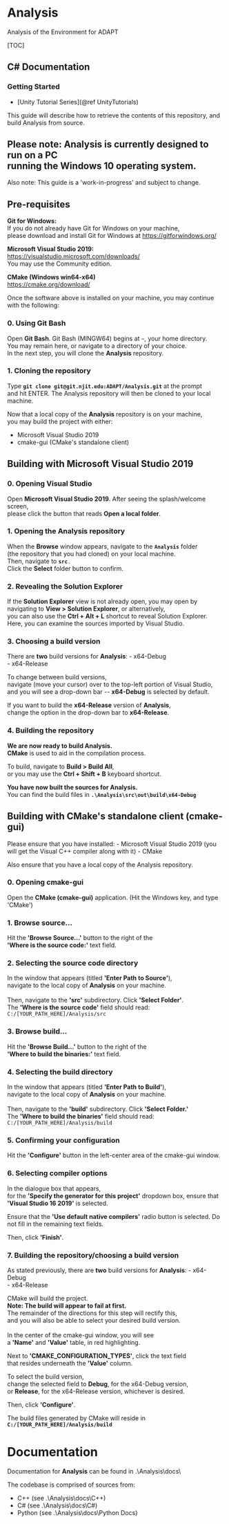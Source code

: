 # Analysis

Analysis of the Environment for ADAPT

[TOC]

## C# Documentation

### Getting Started
- [Unity Tutorial Series](@ref UnityTutorials)


This guide will describe how to retrieve the contents of this repository,
and build Analysis from source.

<h2>Please note:
Analysis is currently designed to run on a PC<br>
running the Windows 10 operating system.</h2>
Also note: This guide is a 'work-in-progress' and subject to change.

<h2>Pre-requisites</h2>

<b>Git for Windows:</b><br>
If you do not already have Git for Windows on your machine,<br>
please download and install Git for Windows at https://gitforwindows.org/

<b>Microsoft Visual Studio 2019:</b><br>
https://visualstudio.microsoft.com/downloads/<br>
You may use the Community edition.

<b>CMake (Windows win64-x64)</b><br>
https://cmake.org/download/

Once the software above is installed on your machine,
you may continue with the following:

<h3>0. Using Git Bash</h3>
Open <b>Git Bash</b>.
Git Bash (MINGW64) begins at <code>~</code>, your home directory.<br>
You may remain here, or navigate to a directory of your choice.<br>
In the next step, you will clone the <b>Analysis</b> repository.

<h3>1. Cloning the repository</h3>
Type <code><b>git clone git@git.njit.edu:ADAPT/Analysis.git</b></code> at the prompt<br>
and hit ENTER. The Analysis repository will then be cloned to your local machine.

Now that a local copy of the <b>Analysis</b> repository is on your machine,<br>
you may build the project with either:
- Microsoft Visual Studio 2019
- cmake-gui (CMake's standalone client)

<h2> Building with Microsoft Visual Studio 2019</h2>

<h3>0. Opening Visual Studio</h3>
Open <b>Microsoft Visual Studio 2019</b>. After seeing the splash/welcome screen,<br>
please click the button that reads <b>Open a local folder</b>.

<h3>1. Opening the Analysis repository</h3>
When the <b>Browse</b> window appears, navigate to the <code><b>Analysis</b></code> folder<br>
(the repository that you had cloned) on your local machine.<br>
Then, navigate to <code><b>src</b>.</code><br>
Click the <b>Select</b> folder button to confirm.<br>

<h3>2. Revealing the Solution Explorer</h3>
If the <b>Solution Explorer</b> view is not already open, you may open by<br>
navigating to <b>View > Solution Explorer</b>, or alternatively,<br>
you can also use the <b>Ctrl + Alt + L</b> shortcut to reveal Solution Explorer.<br>
Here, you can examine the sources imported by Visual Studio.<br>

<h3>3. Choosing a build version</h3>
There are <b>two</b> build versions for <b>Analysis</b>:
- x64-Debug<br>
- x64-Release<br>

To change between build versions,<br>
navigate (move your cursor) over to the top-left portion of Visual Studio,<br>
and you will see a drop-down bar -- <b>x64-Debug</b> is selected by default.

If you want to build the <b>x64-Release</b> version of <b>Analysis</b>,<br>
change the option in the drop-down bar to <b>x64-Release</b>.

<h3>4. Building the repository</h3>
<b>We are now ready to build Analysis.</b><br>
<b>CMake</b> is used to aid in the compilation process.<br>

To build, navigate to <b>Build > Build All</b>,<br>
or you may use the <b>Ctrl + Shift + B</b> keyboard shortcut.<br>

<b>You have now built the sources for Analysis.</b><br>
You can find the build files in <code><b>.\Analysis\src\out\build\x64-Debug</b></code>

<h2>Building with CMake's standalone client (cmake-gui)</h2>
Please ensure that you have installed:
- Microsoft Visual Studio 2019 (you will get the Visual C++ compiler along with it)
- CMake

Also ensure that you have a local copy of the Analysis repository.

<h3>0. Opening cmake-gui</h3>
Open the <b>CMake (cmake-gui)</b> application. (Hit the Windows key, and type 'CMake')

<h3>1. Browse source...</h3>
Hit the <b>'Browse Source...'</b> button to the right of the<br>
<b>'Where is the source code:'</b> text field.<br>

<h3>2. Selecting the source code directory</h3>
In the window that appears (titled <b>'Enter Path to Source'</b>),<br>
navigate to the local copy of <b>Analysis</b> on your machine.<br>
<br>
Then, navigate to the <b>'src'</b> subdirectory. Click <b>'Select Folder'</b>.
<br>
The <b>'Where is the source code'</b> field should read:<br>
<code>C:/[YOUR_PATH_HERE]/Analysis/src</code>

<h3>3. Browse build...</h3>
Hit the <b>'Browse Build...'</b> button to the right of the<br>
<b>'Where to build the binaries:'</b> text field.<br>

<h3>4. Selecting the build directory</h3>
In the window that appears (titled <b>'Enter Path to Build'</b>),<br>
navigate to the local copy of <b>Analysis</b> on your machine.<br>
<br>
Then, navigate to the <b>'build'</b> subdirectory. Click <b>'Select Folder.'</b>
<br>
The <b>'Where to build the binaries'</b> field should read:<br>
<code>C:/[YOUR_PATH_HERE]/Analysis/build</code>

<h3>5. Confirming your configuration</h3>
Hit the <b>'Configure'</b> button in the left-center area of the cmake-gui window.

<h3>6. Selecting compiler options</h3>
In the dialogue box that appears,<br>
for the <b>'Specify the generator for this project'</b> dropdown box,
ensure that <b>'Visual Studio 16 2019'</b> is selected.<br>

Ensure that the <b>'Use default native compilers'</b> radio button is selected.
Do not fill in the remaining text fields.<br>

Then, click <b>'Finish'</b>.

<h3>7. Building the repository/choosing a build version</h3>
As stated previously, there are <b>two</b> build versions for <b>Analysis</b>:
- x64-Debug<br>
- x64-Release<br>

CMake will build the project.<br>
<b>Note: The build will appear to fail at first. </b><br>
The remainder of the directions for this step will rectify this,<br>
and you will also be able to select your desired build version.
<br><br>
In the center of the cmake-gui window, you will see<br>
a <b>'Name'</b> and <b>'Value'</b> table, in red highlighting.<br>

Next to <b>'CMAKE_CONFIGURATION_TYPES'</b>, click the text field<br>
that resides underneath the <b>'Value'</b> column.<br>

To select the build version,<br>
change the selected field to <b>Debug</b>, for the x64-Debug version,<br> 
or <b>Release</b>, for the x64-Release version, whichever is desired.<br>

Then, click <b>'Configure'</b>.

The build files generated by CMake will reside in<br>
<b><code>C:/[YOUR_PATH_HERE]/Analysis/build</code></b>

# Documentation
Documentation for <b>Analysis</b> can be found in .\Analysis\docs\

The codebase is comprised of sources from:
<br>
- C++ (see .\Analysis\docs\C++)
- C#  (see .\Analysis\docs\C#)
- Python (see .\Analysis\docs\Python Docs)

